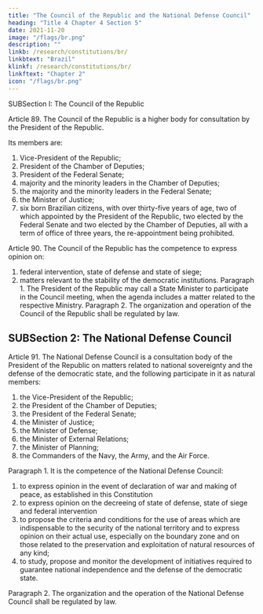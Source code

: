 ```yaml
---
title: "The Council of the Republic and the National Defense Council"
heading: "Title 4 Chapter 4 Section 5"
date: 2021-11-20
image: "/flags/br.png"
description: ""
linkb: /research/constitutions/br/
linkbtext: "Brazil"
klinkf: /research/constitutions/br/
linkftext: "Chapter 2"
icon: "/flags/br.png"
---
```



SUBSection I: The Council of the Republic

Article 89. The Council of the Republic is a higher body for consultation by the President of the Republic. 

Its members are:
1. Vice-President of the Republic;
2. President of the Chamber of Deputies;
3. President of the Federal Senate;
4. majority and the minority leaders in the Chamber of Deputies;
5. the majority and the minority leaders in the Federal Senate;
6.  the Minister of Justice;
7.   six born Brazilian citizens, with over thirty-five years of age, two of which appointed by the President of the Republic, two elected by the Federal Senate
and two elected by the Chamber of Deputies, all with a term of office of three years,
the re-appointment being prohibited.

Article 90.  The Council of the Republic has the competence to express opinion
on:
1. federal intervention, state of defense and state of siege;
2.  matters relevant to the stability of the democratic institutions.
Paragraph 1. The President of the Republic may call a State Minister to participate
in the Council meeting, when the agenda includes a matter related to the respective
Ministry.
Paragraph 2. The organization and operation of the Council of the Republic shall
be regulated by law.


## SUBSection 2: The National Defense Council

Article 91.  The National Defense Council is a consultation body of the President of the Republic on matters related to national sovereignty and the defense of the democratic state, and the following participate in it as natural members:
1. the Vice-President of the Republic;
2.  the President of the Chamber of Deputies;
3.   the President of the Federal Senate;
4. the Minister of Justice;
5. the Minister of Defense;
6.  the Minister of External Relations;
7.   the Minister of Planning;
8.    the Commanders of the Navy, the Army, and the Air Force.

Paragraph 1. It is the competence of the National Defense Council:

1. to express opinion in the event of declaration of war and making of peace, as established in this Constitution
2.  to express opinion on the decreeing of state of defense, state of siege and federal intervention
3.   to propose the criteria and conditions for the use of areas which are indispensable to the security of the national territory and to express opinion on their actual use, especially on the boundary zone and on those related to the preservation and exploitation of natural resources of any kind;
4. to study, propose and monitor the development of initiatives required to
guarantee national independence and the defense of the democratic state.

Paragraph 2. The organization and the operation of the National Defense Council shall be regulated by law.
